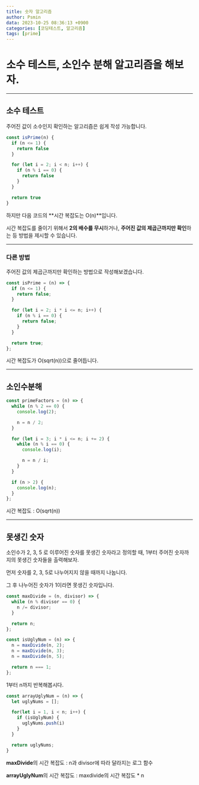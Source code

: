 ```yaml
---
title: 숫자 알고리즘
author: Psmin
data: 2023-10-25 08:36:13 +0900
categories: [코딩테스트, 알고리즘]
tags: [prime]
---
```


# 소수 테스트, 소인수 분해 알고리즘을 해보자.

---

## 소수 테스트

주어진 값이 소수인지 확인하는 알고리즘은 쉽게 작성 가능합니다.

```js
const isPrime(n) {
  if (n <= 1) {
    return false
  }

  for (let i = 2; i < n; i++) {
    if (n % i == 0) {
      return false
    }
  }

  return true
}
```

하지만 다음 코드의 **시간 복잡도는 O(n)**입니다.

시간 복잡도를 줄이기 위해서 **2의 배수를 무시**하거나, **주어진 값의 제곱근까지만 확인**하는 등 방법을 제시할 수 있습니다.

---

### 다른 방법

주어진 값의 제곱근까지만 확인하는 방법으로 작성해보겠습니다.

```js
const isPrime = (n) => {
  if (n <= 1) {
    return false;
  }

  for (let i = 2; i * i <= n; i++) {
    if (n % i == 0) {
      return false;
    }
  }

  return true;
};
```

시간 복잡도가 O(sqrt(n))으로 줄어듭니다.

---

## 소인수분해

```js
const primeFactors = (n) => {
  while (n % 2 == 0) {
    console.log(2);

    n = n / 2;
  }

  for (let i = 3; i * i <= n; i += 2) {
    while (n % i == 0) {
      console.log(i);

      n = n / i;
    }
  }

  if (n > 2) {
    console.log(n);
  }
};
```

시간 복잡도 : O(sqrt(n))

---

## 못생긴 숫자

소인수가 2, 3, 5 로 이루어진 숫자를 못생긴 숫자라고 정의할 때, 1부터 주어진 숫자까지의 못생긴 숫자들을 출력해보자.

먼저 숫자를 2, 3, 5로 나누어지지 않을 때까지 나눕니다.

그 후 나누어진 숫자가 1이라면 못생긴 숫자입니다.

```js
const maxDivide = (n, divisor) => {
  while (n % divisor == 0) {
    n /= divisor;
  }

  return n;
};

const isUglyNum = (n) => {
  n = maxDivide(n, 2);
  n = maxDivide(n, 3);
  n = maxDivide(n, 5);

  return n === 1;
};
```

1부터 n까지 반복해봅시다.

```js
const arrayUglyNum = (n) => {
  let uglyNums = [];

  for(let i = 1, i < n; i++) {
    if (isUglyNum) {
      uglyNums.push(i)
    }
  }

  return uglyNums;
}

```

**maxDivide**의 시간 복잡도 : n과 divisor에 따라 달라지는 로그 함수

**arrayUglyNum**의 시간 복잡도 : maxdivide의 시간 복잡도 \* n

